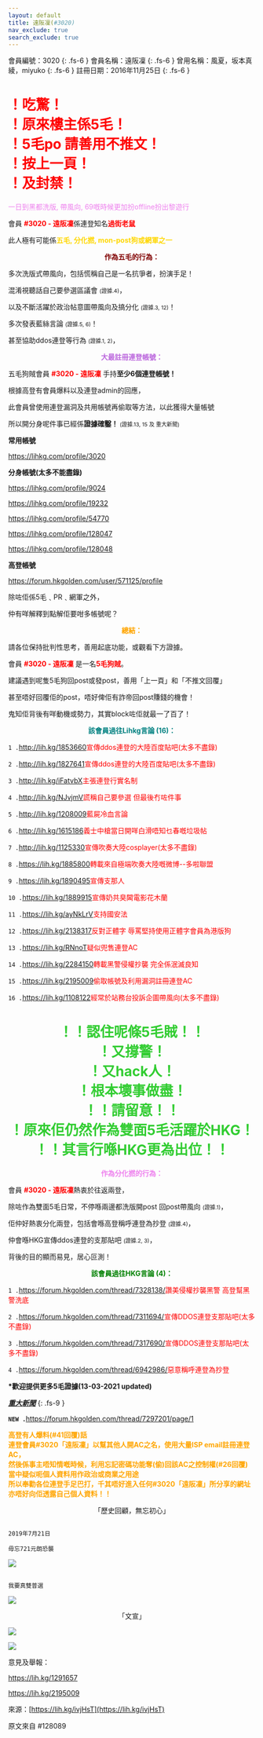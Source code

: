 ```yaml
---
layout: default
title: 遠阪凜(#3020)
nav_exclude: true
search_exclude: true
---
```


會員編號：3020
{: .fs-6 }
會員名稱：遠阪凜
{: .fs-6 }
曾用名稱：風夏，坂本真綾，miyuko
{: .fs-6 }
註冊日期：2016年11月25日
{: .fs-6 }

<h1 style="color:red;">！吃驚！<br>！原來樓主係5毛！<br>！5毛po 請善用不推文！<br>！按上一頁！<br>！及封禁！</h1>

<p style="color:violet;">一日到黑都洗版, 帶風向, 69嘅時候更加扮offline扮出黎遊行</p>

會員 <a style="color:red"><b>#3020 - 遠阪凜</b></a>係連登知名<a style="color:red"><b>過街老鼠</b></a>

此人極有可能係<a style="color:gold"><b>五毛, 分化撚, mon-post狗或網軍之一</b></a>

<p style="color:maroon" align="center"><b>作為五毛的行為：</b></p>

多次洗版式帶風向，包括慌稱自己是一名抗爭者，扮演手足！

混淆視聽話自己要參選區議會 <a style="font-size:11px">(證據.4)</a>，

以及不斷活躍於政治帖意圖帶風向及搞分化 <a style="font-size:11px">(證據.3, 12)</a>！

多次發表藍絲言論 <a style="font-size:11px">(證據.5, 6)</a>！

甚至協助ddos連登等行為 <a style="font-size:11px">(證據.1, 2)</a>，


<p style="color:#b6d" align="center"><b>大最註冊連登帳號：</b></p>

五毛狗賊會員 <a style="color:red"><b>#3020 - 遠阪凜</b> </a>手持<b>至少6個連登帳號！</b>

根據高登有會員爆料以及連登admin的回應，

此會員曾使用連登漏洞及共用帳號再偷取等方法，以此獲得大量帳號

所以開分身呢件事已經係<b>證據確鑿！ </b> <a style="font-size:11px">(證據.13, 15 及 重大新聞)</a>

<b>常用帳號</b>

<a href="https://lihkg.com/profile/3020">https://lihkg.com/profile/3020</a>

<b>分身帳號(太多不能盡錄)</b>

<a href="https://lihkg.com/profile/9024">https://lihkg.com/profile/9024</a>

<a href="https://lihkg.com/profile/19232">https://lihkg.com/profile/19232</a>

<a href="https://lihkg.com/profile/54770">https://lihkg.com/profile/54770</a>

<a href="https://lihkg.com/profile/128047">https://lihkg.com/profile/128047</a>

<a href="https://lihkg.com/profile/128048">https://lihkg.com/profile/128048</a>

<b>高登帳號</b>

<a href="https://forum.hkgolden.com/user/571125/profile">https://forum.hkgolden.com/user/571125/profile</a>



除咗佢係5毛﹑PR﹑網軍之外，

仲有咩解釋到點解佢要咁多帳號呢？


<p style="color:orange" align="center"><b>總結：</b></p>

請各位保持批判性思考，善用起底功能，或觀看下方證據。

會員 <b><a style="color:red">#3020 - 遠阪凜</a></b> 是一名<b><a style="color:red">5毛狗賊</a></b>。

建議遇到呢隻5毛狗回post或發post，善用「上一頁」和「不推文回覆」

甚至唔好回覆佢的post，唔好俾佢有詐帝回post賺錢的機會！

鬼知佢背後有咩動機或勢力，其實block咗佢就最一了百了！


<p style="color:teal" align="center"><b>該會員過往Lihkg言論 (16)：</b></p> 

`1 .`<a href="http://lih.kg/1853660">http://lih.kg/1853660</a><a style="color:red">宣傳ddos連登的大陸百度貼吧(太多不盡錄)</a>

`2 .`<a href="http://lih.kg/1827641">http://lih.kg/1827641</a><a style="color:red">宣傳ddos連登的大陸百度貼吧(太多不盡錄)</a>

`3 .`<a href="http://lih.kg/iFatvbX">http://lih.kg/iFatvbX</a><a style="color:red">主張連登行實名制</a>

`4 .`<a href="http://lih.kg/NJvjmV">http://lih.kg/NJvjmV</a><a style="color:red">謊稱自己要參選 但最後冇咗件事</a>

`5 .`<a href="http://lih.kg/1208009">http://lih.kg/1208009</a><a style="color:red">藍屍冷血言論</a>

`6 .`<a href="http://lih.kg/1615186">http://lih.kg/1615186</a><a style="color:red">義士中槍當日開咩白滑唔知乜春嘅垃圾帖</a>

`7 .`<a href="http://lih.kg/1125330">http://lih.kg/1125330</a><a style="color:red">宣傳吹奏大陸cosplayer(太多不盡錄)</a>

`8 .`<a href="https://lih.kg/1885800">https://lih.kg/1885800</a><a style="color:red">轉載來自極端吹奏大陸嘅微博--多啦聯盟</a>

`9 .`<a href="https://lih.kg/1890495">https://lih.kg/1890495</a><a style="color:red">宣傳支那人</a>

`10 .`<a href="https://lih.kg/1889915">https://lih.kg/1889915</a><a style="color:red">宣傳奶共臭閪電影花木蘭</a>

`11 .`<a href="https://lih.kg/ayNkLrV">https://lih.kg/ayNkLrV</a><a style="color:red">支持國安法</a>

`12 .`<a href="https://lih.kg/2138317">https://lih.kg/2138317</a><a style="color:red">反對正體字 辱罵堅持使用正體字會員為港版狗</a>

`13 .`<a href="https://lih.kg/RNnoT">https://lih.kg/RNnoT</a><a style="color:red">疑似兜售連登AC</a>

`14 .`<a href="https://lih.kg/2284150">https://lih.kg/2284150</a><a style="color:red">轉載黑警侵權抄襲 完全係泯滅良知</a>

`15 .`<a href="https://lih.kg/2195009">https://lih.kg/2195009</a><a style="color:red">偷取帳號及利用漏洞註冊連登AC</a>

`16 .`<a href="https://lih.kg/1108122">https://lih.kg/1108122</a><a style="color:red">經常於站務台投訴企圖帶風向(太多不盡錄)</a>

<h1 style="color:limegreen" align="center">！！認住呢條5毛賊！！<br>！又撐警！<br>！又hack人！<br>！根本壞事做盡！<br>！！請留意！！<br>！原來佢仍然作為雙面5毛活躍於HKG！<br>！！其言行喺HKG更為出位！！</h1>

<p style="color:violet" align="center"><b>作為分化撚的行為：</b></p>
  
會員 <b><a style="color:red">#3020 - 遠阪凜</a></b>熱衷於往返兩登，

除咗作為雙面5毛日常，不停喺兩邊都洗版開post 回post帶風向 <a style="font-size:11px">(證據.1)</a>，

佢仲好熱衷分化兩登，包括會喺高登稱呼連登為抄登 <a style="font-size:11px">(證據.4)</a>，

仲會喺HKG宣傳ddos連登的支那貼吧 <a style="font-size:11px">(證據.2, 3)</a>，

背後的目的顯而易見，居心叵測！


<p style="color:green" align="center"><b>該會員過往HKG言論 (4)：</b></p>
  
`1 .`<a href="https://forum.hkgolden.com/thread/7328138/">https://forum.hkgolden.com/thread/7328138/</a><a style="color:red">讚美侵權抄襲黑警 高登幫黑警洗底</a>

`2 .`<a href="https://forum.hkgolden.com/thread/7311694/">https://forum.hkgolden.com/thread/7311694/</a><a style="color:red">宣傳DDOS連登支那貼吧(太多不盡錄)</a>

`3 .`<a href="https://forum.hkgolden.com/thread/7317690/">https://forum.hkgolden.com/thread/7317690/</a><a style="color:red">宣傳DDOS連登支那貼吧(太多不盡錄)</a>

`4 .`<a href="https://forum.hkgolden.com/thread/6942986/">https://forum.hkgolden.com/thread/6942986/</a><a style="color:red">惡意稱呼連登為抄登</a>

<b>*歡迎提供更多5毛證據(13-03-2021 updated)</b>

<b><u>*********重大新聞*********</u></b>
{: .fs-9 }

<b>`NEW .`</b><a href="https://forum.hkgolden.com/thread/7297201/page/1">https://forum.hkgolden.com/thread/7297201/page/1
  
<b><a style="color:orange">高登有人爆料(#41回覆)話 <br>連登會員#3020「遠阪凜」以幫其他人開AC之名，使用大量ISP email註冊連登AC，<br>然後係事主唔知情嘅時候，利用忘記密碼功能奪(偷)回該AC之控制權(#26回覆)<br>當中疑似呃個人資料用作政治或商業之用途<br>所以奉勸各位連登手足巴打，千其唔好進入任何#3020「遠阪凜」所分享的網址<br>亦唔好向佢透露自己個人資料！！</a></b>


<p align="center">「歷史回顧，無忘初心」</p>

```

2019年7月21日

毋忘721元朗恐襲

```

![](https://na.cx/i/1QaXHUZ.jpg)



```

我要真雙普選

```

![](https://na.cx/i/56Kq4TS.jpg)


<p align="center">「文宣」</p>

  
![](https://na.cx/i/Q3rWYzB.jpg)

  
![](https://na.cx/i/XThZWkz.png)



意見及舉報：
  
<a href="https://lih.kg/1291657">https://lih.kg/1291657</a>
  
<a href="https://lih.kg/2195009">https://lih.kg/2195009</a>

來源：[https://lih.kg/ivjHsT](https://lih.kg/ivjHsT)
  
原文來自 #128089
